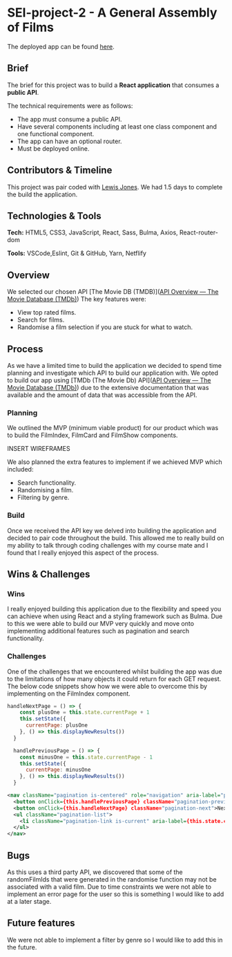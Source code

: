 
# SEI-project-2 - A General Assembly of Films
The deployed app can be found [here](https://condescending-kowalevski-76c740.netlify.app/).

## Brief
The brief for this project was to build a **React application** that consumes a **public API**.

The technical requirements were as follows:
- The app must consume a public API.
- Have several components including at least one class component and one functional component.
- The app can have an optional router.
- Must be deployed online.

## Contributors & Timeline
This project was pair coded with [Lewis Jones](https://github.com/LewisJones0). We had 1.5 days to complete the build the application.

## Technologies & Tools

**Tech:** HTML5, CSS3, JavaScript, React, Sass, Bulma, Axios, React-router-dom

**Tools:** VSCode,Eslint, Git & GitHub, Yarn, Netflify

## Overview 
We selected our chosen API [The Movie DB (TMDB)]([API Overview — The Movie Database (TMDb)](https://www.themoviedb.org/documentation/api)) The key features were:
- View top rated films.
- Search for films.
- Randomise a film selection if you are stuck for what to watch.

## Process
As we have a limited time to build the application we decided to spend time planning and investigate which API to build our application with. We opted to build our app using [TMDb (The Movie Db) API]([API Overview — The Movie Database (TMDb)](https://www.themoviedb.org/documentation/api)) due to the extensive documentation that was available and the amount of data that was accessible from the API. 

### Planning
We outlined the MVP (minimum viable product) for our product which was to build the FilmIndex, FilmCard and FilmShow components.

INSERT WIREFRAMES

We also planned the extra features to implement if we achieved MVP which included:
- Search functionality.
- Randomising a film.
- Filtering by genre.

### Build
Once we received the API key we delved into building the application and decided to pair code throughout the build. This allowed me to really build on my ability to talk through coding challenges with my course mate and I found that I really enjoyed this aspect of the process.

## Wins & Challenges
### Wins
I really enjoyed building this application due to the flexibility and speed you can achieve when using React and a styling framework such as Bulma. Due to this we were able to build our MVP very quickly and move onto implementing additional features such as pagination and search functionality.

### Challenges
One of the challenges that we encountered whilst building the app was due to the limitations of how many objects it could return for each GET request. The below code snippets show how we were able to overcome this by implementing on the FilmIndex component.

```js
handleNextPage = () => {
    const plusOne = this.state.currentPage + 1
    this.setState({ 
      currentPage: plusOne
    }, () => this.displayNewResults())
  }

  handlePreviousPage = () => {
    const minusOne = this.state.currentPage - 1
    this.setState({ 
      currentPage: minusOne
    }, () => this.displayNewResults())
  }
```
```xml
<nav className="pagination is-centered" role="navigation" aria-label="pagination">
  <button onClick={this.handlePreviousPage} className="pagination-previous">Previous page</button>
  <button onClick={this.handleNextPage} className="pagination-next">Next page</button>
  <ul className="pagination-list">
    <li className="pagination-link is-current" aria-label={this.state.currentPage} aria-current="page">{this.state.currentPage}</li>
  </ul>
</nav>
```

## Bugs
As this uses a third party API, we discovered that some of the randomFilmIds that were generated in the randomise function may not be associated with a valid film. Due to time constraints we were not able to implement an error page for the user so this is something I would like to add at a later stage.
 
## Future features
We were not able to implement a filter by genre so I would like to add this in the future.
